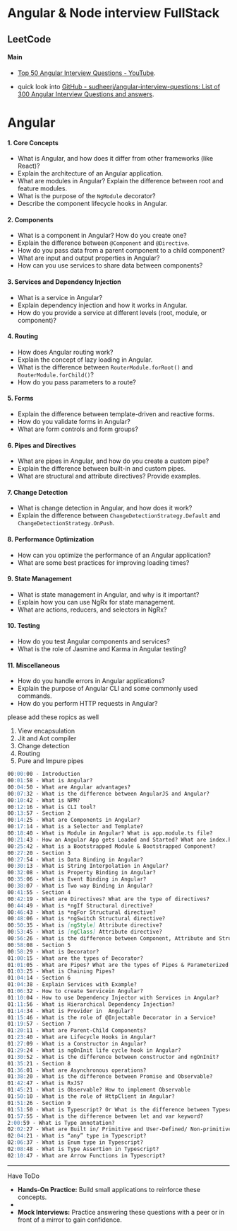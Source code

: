 # Angular & Node interview FullStack

## LeetCode

#### Main

- [Top 50 Angular Interview Questions - YouTube](https://youtu.be/4KBVkQ7b6yk).

- quick look into  [GitHub - sudheerj/angular-interview-questions: List of 300 Angular Interview Questions and answers](https://github.com/sudheerj/angular-interview-questions).

# Angular

#### 1.  **Core Concepts**

- What is Angular, and how does it differ from other frameworks (like React)?
- Explain the architecture of an Angular application.
- What are modules in Angular? Explain the difference between root and feature modules.
- What is the purpose of the `NgModule` decorator?
- Describe the component lifecycle hooks in Angular.

#### 2. **Components**

- What is a component in Angular? How do you create one?
- Explain the difference between `@Component` and `@Directive`.
- How do you pass data from a parent component to a child component?
- What are input and output properties in Angular?
- How can you use services to share data between components?

#### 3. **Services and Dependency Injection**

- What is a service in Angular?
- Explain dependency injection and how it works in Angular.
- How do you provide a service at different levels (root, module, or component)?

#### 4. **Routing**

- How does Angular routing work?
- Explain the concept of lazy loading in Angular.
- What is the difference between `RouterModule.forRoot()` and `RouterModule.forChild()`?
- How do you pass parameters to a route?

#### 5. **Forms**

- Explain the difference between template-driven and reactive forms.
- How do you validate forms in Angular?
- What are form controls and form groups?

#### 6. **Pipes and Directives**

- What are pipes in Angular, and how do you create a custom pipe?
- Explain the difference between built-in and custom pipes.
- What are structural and attribute directives? Provide examples.

#### 7. **Change Detection**

- What is change detection in Angular, and how does it work?
- Explain the difference between `ChangeDetectionStrategy.Default` and `ChangeDetectionStrategy.OnPush`.

#### 8. **Performance Optimization**

- How can you optimize the performance of an Angular application?
- What are some best practices for improving loading times?

#### 9. **State Management**

- What is state management in Angular, and why is it important?
- Explain how you can use NgRx for state management.
- What are actions, reducers, and selectors in NgRx?

#### 10. **Testing**

- How do you test Angular components and services?
- What is the role of Jasmine and Karma in Angular testing?

#### 11. **Miscellaneous**

- How do you handle errors in Angular applications?
- Explain the purpose of Angular CLI and some commonly used commands.
- How do you perform HTTP requests in Angular?

please add these ropics as well

1. View encapsulation
2. Jit and Aot compiler
3. Change detection
4. Routing
5. Pure and Impure pipes

```md
00:00:00 - Introduction
00:01:58 - What is Angular? 
00:04:50 - What are Angular advantages?
00:07:32 - What is the difference between AngularJS and Angular?
00:10:42 - What is NPM?
00:12:16 - What is CLI tool?
00:13:57 - Section 2
00:14:25 - What are Components in Angular?
00:17:14 - What is a Selector and Template?
00:18:40 - What is Module in Angular? What is app.module.ts file?
00:21:43 - How an Angular App gets Loaded and Started? What are index.html, app-root, selector and main.ts?
00:25:42 - What is a Bootstrapped Module & Bootstrapped Component?
00:27:20 - Section 3
00:27:54 - What is Data Binding in Angular?
00:30:13 - What is String Interpolation in Angular?
00:32:08 - What is Property Binding in Angular?
00:35:06 - What is Event Binding in Angular?
00:38:07 - What is Two way Binding in Angular?
00:41:55 - Section 4 
00:42:19 - What are Directives? What are the type of directives?
00:44:49 - What is *ngIf Structural directive?
00:46:43 - What is *ngFor Structural directive?
00:48:06 - What is *ngSwitch Structural directive?
00:50:35 - What is [ngStyle] Attribute directive?
00:53:45 - What is [ngClass] Attribute directive?
00:56:26 - What is the difference between Component, Attribute and Structural Directives?
00:58:08 - Section 5 
00:58:29 - What is Decorator?
01:00:15 - What are the types of Decorator?
01:01:05 - What are Pipes? What are the types of Pipes & Parameterized Pipes?
01:03:25 - What is Chaining Pipes?
01:04:14 - Section 6
01:04:38 - Explain Services with Example?
01:06:32 - How to create Servicein Angular?
01:10:04 - How to use Dependency Injector with Services in Angular?
01:11:56 - What is Hierarchical Dependency Injection?
01:14:34 - What is Provider in  Angular?
01:15:46 - What is the role of @Injectable Decorator in a Service?
01:19:57 - Section 7 
01:20:11 - What are Parent-Child Components?
01:23:40 - What are Lifecycle Hooks in Angular?
01:27:09 - What is a Constructor in Angular?
01:29:24 - What is ngOnInit life cycle hook in Angular?
01:30:52 - What is the difference between constructor and ngOnInit?
01:35:21 - Section 8 
01:36:01 - What are Asynchronous operations?
01:38:20 - What is the difference between Promise and Observable?
01:42:47 - What is RxJS?
01:45:21 - What is Observable? How to implement Observable
01:50:10 - What is the role of HttpClient in Angular?
01:51:26 - Section 9 
01:51:50 - What is Typescript? Or What is the difference between Typescript and Javascript?
01:57:55 - What is the difference between let and var keyword?
2:00:59 - What is Type annotation?
02:02:27 - What are Built in/ Primitive and User-Defined/ Non-primitive Types in Typescript?
02:04:21 - What is “any” type in Typescript?
02:06:37 - What is Enum type in Typescript?
02:08:48 - What is Type Assertion in Typescript?
02:10:47 - What are Arrow Functions in Typescript?
```

---

Have ToDo

- **Hands-On Practice:** Build small applications to reinforce these concepts.
- 
- **Mock Interviews:** Practice answering these questions with a peer or in front of a mirror to gain confidence.
